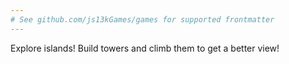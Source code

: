 ```yaml
---
# See github.com/js13kGames/games for supported frontmatter
---
```

Explore islands! Build towers and climb them to get a better view!